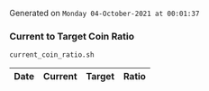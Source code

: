 Generated on `Monday 04-October-2021 at 00:01:37`

### Current to Target Coin Ratio
`current_coin_ratio.sh`

Date|Current|Target|Ratio
---|---|---|---
